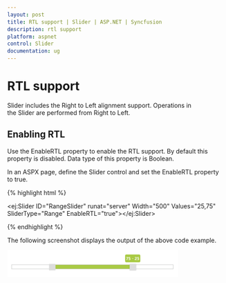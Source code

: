 ```yaml
---
layout: post
title: RTL support | Slider | ASP.NET | Syncfusion
description: rtl support
platform: aspnet
control: Slider
documentation: ug
---
```


# RTL support

Slider includes the Right to Left alignment support. Operations in the Slider are performed from Right to Left.

## Enabling RTL 

Use the EnableRTL property to enable the RTL support. By default this property is disabled. Data type of this property is Boolean.

In an ASPX page, define the Slider control and set the EnableRTL property to true. 

{% highlight html %}

<ej:Slider ID="RangeSlider" runat="server" Width="500" Values="25,75" SliderType="Range" EnableRTL="true"></ej:Slider>

{% endhighlight %}



The following screenshot displays the output of the above code example.

 ![](RTL-support_images/RTL-support_img1.png)



